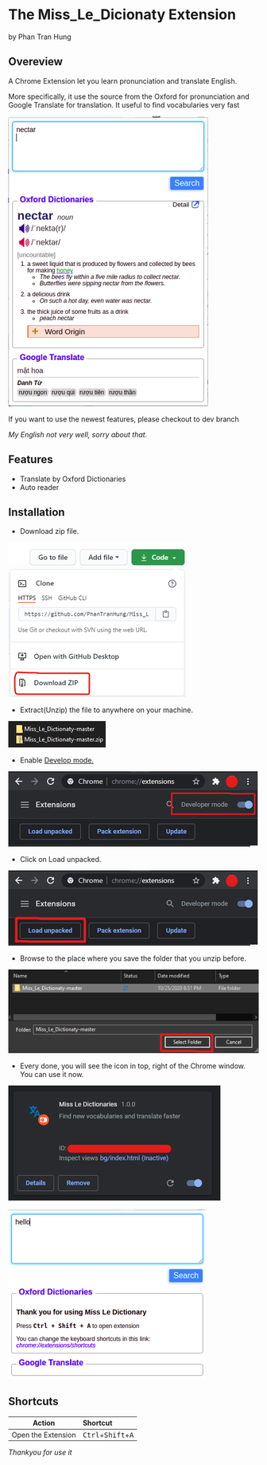 # The Miss_Le_Dicionaty Extension

by Phan Tran Hung

## Overeview

A Chrome Extension let you learn pronunciation and translate English.

More specifically, it use the source from the Oxford for pronunciation and Google Translate for translation.
It useful to find vocabularies very fast

![screenshot](docs/imgs/overview.png)

If you want to use the newest features, please checkout to dev branch

_My English not very well, sorry about that._

## Features

- Translate by Oxford Dictionaries
- Auto reader

## Installation

- Download zip file.

![screenshot](docs/imgs/download.png)

- Extract(Unzip) the file to anywhere on your machine.

![screenshot](docs/imgs/unzip.png)

- Enable [Develop mode.](chrome://extensions/)

![screenshot](docs/imgs/dev-mode.png)

- Click on Load unpacked.

![screenshot](docs/imgs/load-unpacked.png)

- Browse to the place where you save the folder that you unzip before.

![screenshot](docs/imgs/pick-folder.png)

- Every done, you will see the icon in top, right of the Chrome window. You can use it now.

![screenshot](docs/imgs/done.png)

![screenshot](docs/imgs/first-time.png)

## Shortcuts

| Action             | Shortcut                                      |
| ------------------ | :-------------------------------------------- |
| Open the Extension | <kbd>Ctrl</kbd>+<kbd>Shift</kbd>+<kbd>A</kbd> |

_Thankyou for use it_
